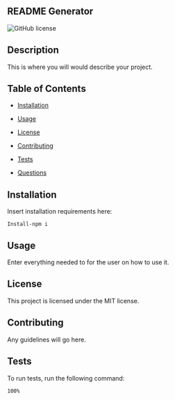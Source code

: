 ## README Generator
![GitHub license](https://img.shields.io/badge/license-MIT-blue.svg)

## Description

This is where you will would describe your project.

## Table of Contents 

* [Installation](#installation)

* [Usage](#usage)

* [License](#license)

* [Contributing](#contributing)

* [Tests](#tests)

* [Questions](#questions)

## Installation

Insert installation requirements here:

```
Install-npm i
```

## Usage

Enter everything needed to for the user on how to use it.

## License

This project is licensed under the MIT license.
  
## Contributing

Any guidelines will go here.

## Tests

To run tests, run the following command:

```
100%
```


